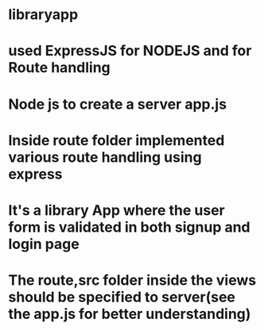 # libraryapp
# used ExpressJS for NODEJS and for Route handling

# Node js to create a server app.js

# Inside route folder implemented various route handling using express


# It's a library App where the user form is validated in both signup and login page


# The route,src folder inside the views should be specified to server(see the app.js for better understanding)
